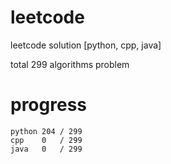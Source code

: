 # leetcode
leetcode solution [python, cpp, java]

total 299 algorithms problem
# progress	
	python 204 / 299
	cpp    0   / 299
	java   0   / 299
